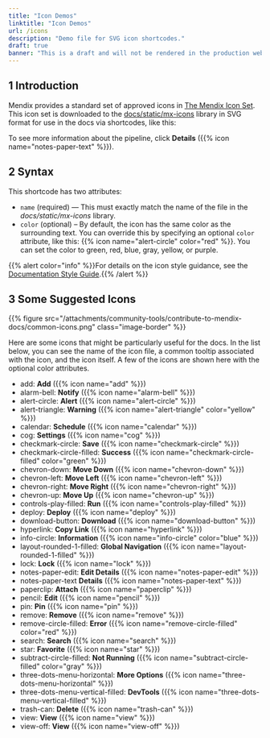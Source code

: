 ```yaml
---
title: "Icon Demos"
linktitle: "Icon Demos"
url: /icons
description: "Demo file for SVG icon shortcodes."
draft: true
banner: "This is a draft and will not be rendered in the production website. Use this page to test how icons will render. Linting has been disabled for this file."
---
```

<!-- markdownlint-disable-file -->

## 1 Introduction

Mendix provides a standard set of approved icons in [The Mendix Icon Set](https://mendix.atlassian.net/l/cp/U89wu3oL). This icon set is downloaded to the [docs/static/mx-icons](https://github.com/mendix/docs/tree/development/static/mx-icons) library in SVG format for use in the docs via shortcodes, like this:

To see more information about the pipeline, click **Details** ({{% icon name="notes-paper-text" %}}).

## 2 Syntax

This shortcode has two attributes:

* `name` (required) — This must exactly match the name of the file in the *docs/static/mx-icons* library.
* `color` (optional) – By default, the icon has the same color as the surrounding text. You can override this by specifying an optional `color` attribute, like this: {{% icon name="alert-circle" color="red" %}}. You can set the color to green, red, blue, gray, yellow, or purple.

{{% alert color="info" %}}For details on the icon style guidance, see the [Documentation Style Guide](https://mendix.atlassian.net/wiki/spaces/RNDHB/pages/2510061889/Images+and+Icons#Icons).{{% /alert %}}

## 3 Some Suggested Icons

{{% figure src="/attachments/community-tools/contribute-to-mendix-docs/common-icons.png" class="image-border" %}}

Here are some icons that might be particularly useful for the docs. In the list below, you can see the name of the icon file, a common tooltip associated with the icon, and the icon itself. A few of the icons are shown here with the optional color attributes.

* add: **Add** ({{% icon name="add" %}})
* alarm-bell: **Notify** ({{% icon name="alarm-bell" %}}) 
* alert-circle: **Alert** ({{% icon name="alert-circle" %}})
* alert-triangle: **Warning** ({{% icon name="alert-triangle" color="yellow" %}})
* calendar: **Schedule** ({{% icon name="calendar" %}})
* cog: **Settings** ({{% icon name="cog" %}})
* checkmark-circle: **Save** ({{% icon name="checkmark-circle" %}})
* checkmark-circle-filled: **Success** ({{% icon name="checkmark-circle-filled" color="green" %}})
* chevron-down: **Move Down** ({{% icon name="chevron-down" %}})
* chevron-left: **Move Left** ({{% icon name="chevron-left" %}})
* chevron-right: **Move Right** ({{% icon name="chevron-right" %}})
* chevron-up: **Move Up** ({{% icon name="chevron-up" %}})
* controls-play-filled: **Run** ({{% icon name="controls-play-filled" %}})
* deploy: **Deploy** ({{% icon name="deploy" %}})
* download-button: **Download** ({{% icon name="download-button" %}})
* hyperlink: **Copy Link** ({{% icon name="hyperlink" %}})
* info-circle: **Information** ({{% icon name="info-circle" color="blue" %}})
* layout-rounded-1-filled: **Global Navigation** ({{% icon name="layout-rounded-1-filled" %}})
* lock: **Lock** ({{% icon name="lock" %}})
* notes-paper-edit: **Edit Details** ({{% icon name="notes-paper-edit" %}})
* notes-paper-text **Details** ({{% icon name="notes-paper-text" %}})
* paperclip: **Attach** ({{% icon name="paperclip" %}})
* pencil: **Edit** ({{% icon name="pencil" %}})
* pin: **Pin** ({{% icon name="pin" %}})
* remove: **Remove** ({{% icon name="remove" %}})
* remove-circle-filled: **Error** ({{% icon name="remove-circle-filled" color="red" %}})
* search: **Search** ({{% icon name="search" %}})
* star: **Favorite** ({{% icon name="star" %}})
* subtract-circle-filled: **Not Running** ({{% icon name="subtract-circle-filled"  color="gray" %}})
* three-dots-menu-horizontal: **More Options** ({{% icon name="three-dots-menu-horizontal" %}})
* three-dots-menu-vertical-filled: **DevTools** ({{% icon name="three-dots-menu-vertical-filled" %}})
* trash-can: **Delete** ({{% icon name="trash-can" %}})
* view: **View** ({{% icon name="view" %}})
* view-off: **View** ({{% icon name="view-off" %}})
